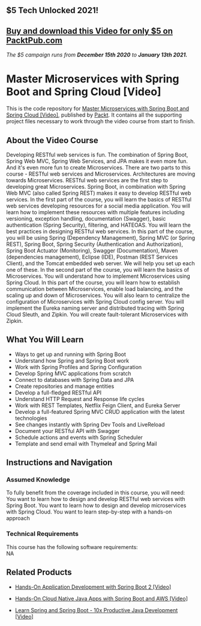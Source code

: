 ## $5 Tech Unlocked 2021!
[Buy and download this Video for only $5 on PacktPub.com](https://www.packtpub.com/product/master-microservices-with-spring-boot-and-spring-cloud-video/9781789132779)
-----
*The $5 campaign         runs from __December 15th 2020__ to __January 13th 2021.__*

# Master Microservices with Spring Boot and Spring Cloud [Video]
This is the code repository for [Master Microservices with Spring Boot and Spring Cloud [Video]](https://www.packtpub.com/application-development/learn-spring-and-spring-boot-10x-productive-java-development-video?utm_source=github&utm_medium=repository&utm_campaign=9781838648657), published by [Packt](https://www.packtpub.com/?utm_source=github). It contains all the supporting project files necessary to work through the video course from start to finish.
## About the Video Course
Developing RESTful web services is fun. The combination of Spring Boot, Spring Web MVC, Spring Web Services, and JPA makes it even more fun. And it's even more fun to create Microservices. There are two parts to this course - RESTful web services and Microservices. Architectures are moving towards Microservices. RESTful web services are the first step to developing great Microservices. Spring Boot, in combination with Spring Web MVC (also called Spring REST) makes it easy to develop RESTful web services. In the first part of the course, you will learn the basics of RESTful web services developing resources for a social media application. You will learn how to implement these resources with multiple features including versioning, exception handling, documentation (Swagger), basic authentication (Spring Security), filtering, and HATEOAS. You will learn the best practices in designing RESTful web services. In this part of the course, you will be using Spring (Dependency Management), Spring MVC (or Spring REST), Spring Boot, Spring Security (Authentication and Authorization), Spring Boot Actuator (Monitoring), Swagger (Documentation), Maven (dependencies management), Eclipse (IDE), Postman (REST Services Client), and the Tomcat embedded web server. We will help you set up each one of these. In the second part of the course, you will learn the basics of Microservices. You will understand how to implement Microservices using Spring Cloud. In this part of the course, you will learn how to establish communication between Microservices, enable load balancing, and the scaling up and down of Microservices. You will also learn to centralize the configuration of Microservices with Spring Cloud config server. You will implement the Eureka naming server and distributed tracing with Spring Cloud Sleuth, and Zipkin. You will create fault-tolerant Microservices with Zipkin.

<H2>What You Will Learn</H2>
<DIV class=book-info-will-learn-text>
<UL>
<LI>Ways to get up and running with Spring Boot 
<LI>Understand how Spring and Spring Boot work 
<LI>Work with Spring Profiles and Spring Configuration 
<LI>Develop Spring MVC applications from scratch 
<LI>Connect to databases with Spring Data and JPA 
<LI>Create repositories and manage entities 
<LI>Develop a full-fledged RESTful API 
<LI>Understand HTTP Request and Response life cycles 
<LI>Work with REST Templates, Netflix Feign Client, and Eureka Server 
<LI>Develop a full-featured Spring MVC CRUD application with the latest technologies 
<LI>See changes instantly with Spring Dev Tools and LiveReload 
<LI>Document your RESTful API with Swagger 
<LI>Schedule actions and events with Spring Scheduler 
<LI>Template and send email with Thymeleaf and Spring Mail </LI></UL></DIV>

## Instructions and Navigation
### Assumed Knowledge
To fully benefit from the coverage included in this course, you will need:<br/>
You want to learn how to design and develop RESTful web services with Spring Boot. You want to learn how to design and develop microservices with Spring Cloud. You want to learn step-by-step with a hands-on approach
### Technical Requirements
This course has the following software requirements:<br/>
NA

## Related Products
* [Hands-On Application Development with Spring Boot 2 [Video]](https://www.packtpub.com/application-development/learn-spring-and-spring-boot-10x-productive-java-development-video?utm_source=github&utm_medium=repository&utm_campaign=9781838648657)

* [Hands-On Cloud Native Java Apps with Spring Boot and AWS [Video]](https://www.packtpub.com/application-development/learn-spring-and-spring-boot-10x-productive-java-development-video?utm_source=github&utm_medium=repository&utm_campaign=9781838648657)

* [Learn Spring and Spring Boot - 10x Productive Java Development [Video]](https://www.packtpub.com/application-development/learn-spring-and-spring-boot-10x-productive-java-development-video?utm_source=github&utm_medium=repository&utm_campaign=9781838648657)

